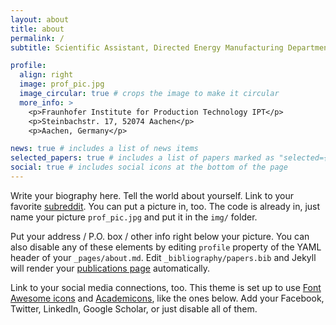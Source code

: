 ```yaml
---
layout: about
title: about
permalink: /
subtitle: Scientific Assistant, Directed Energy Manufacturing Department

profile:
  align: right
  image: prof_pic.jpg
  image_circular: true # crops the image to make it circular
  more_info: >
	<p>Fraunhofer Institute for Production Technology IPT</p>
    <p>Steinbachstr. 17, 52074 Aachen</p>
    <p>Aachen, Germany</p>

news: true # includes a list of news items
selected_papers: true # includes a list of papers marked as "selected={true}"
social: true # includes social icons at the bottom of the page
---
```


Write your biography here. Tell the world about yourself. Link to your favorite [subreddit](http://reddit.com). You can put a picture in, too. The code is already in, just name your picture `prof_pic.jpg` and put it in the `img/` folder.

Put your address / P.O. box / other info right below your picture. You can also disable any of these elements by editing `profile` property of the YAML header of your `_pages/about.md`. Edit `_bibliography/papers.bib` and Jekyll will render your [publications page](/al-folio/publications/) automatically.

Link to your social media connections, too. This theme is set up to use [Font Awesome icons](https://fontawesome.com/) and [Academicons](https://jpswalsh.github.io/academicons/), like the ones below. Add your Facebook, Twitter, LinkedIn, Google Scholar, or just disable all of them.
